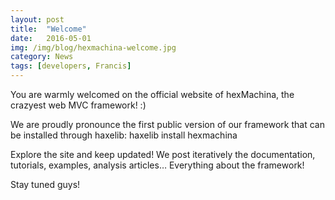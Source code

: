 ```yaml
---
layout: post
title:  "Welcome"
date:   2016-05-01
img: /img/blog/hexmachina-welcome.jpg
category: News
tags: [developers, Francis]
---
```

You are warmly welcomed on the official website of hexMachina, the crazyest web MVC framework! :)

We are proudly pronounce the first public version of our framework that can be installed through haxelib: haxelib install hexmachina

Explore the site and keep updated! We post iteratively the documentation, tutorials, examples, analysis articles… Everything about the framework!

Stay tuned guys!
